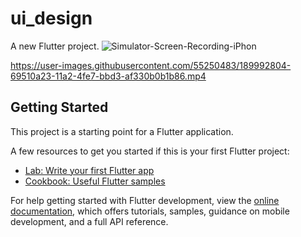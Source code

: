 # ui_design

A new Flutter project.
![Simulator-Screen-Recording-iPhon](https://user-images.githubusercontent.com/55250483/189995368-b92dcc88-98f4-4687-8304-3cc20e64ce96.gif)


https://user-images.githubusercontent.com/55250483/189992804-69510a23-11a2-4fe7-bbd3-af330b0b1b86.mp4



## Getting Started

This project is a starting point for a Flutter application.

A few resources to get you started if this is your first Flutter project:

- [Lab: Write your first Flutter app](https://docs.flutter.dev/get-started/codelab)
- [Cookbook: Useful Flutter samples](https://docs.flutter.dev/cookbook)

For help getting started with Flutter development, view the
[online documentation](https://docs.flutter.dev/), which offers tutorials,
samples, guidance on mobile development, and a full API reference.
